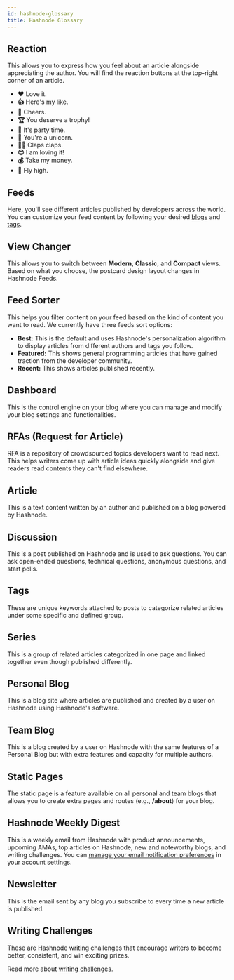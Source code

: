 ```yaml
---
id: hashnode-glossary
title: Hashnode Glossary
---
```


## Reaction

This allows you to express how you feel about an article alongside appreciating the author. You will find the reaction buttons at the top-right corner of an article.

- **❤️** Love it.
- **👍** Here's my like.
- **🍺** Cheers.
- **🏆** You deserve a trophy!
- **🎉** It's party time.
- **🦄** You're a unicorn.
- **👏🏾** Claps claps.
- **😍** I am loving it!
- **💰** Take my money.
- **🚀** Fly high.

## Feeds

Here, you'll see different articles published by developers across the world. You can customize your feed content by following your desired [blogs](https://hashnode.com/explore) and [tags](https://hashnode.com/tags).

## View Changer

This allows you to switch between **Modern**, **Classic**, and **Compact** views. Based on what you choose, the postcard design layout changes in Hashnode Feeds.

## Feed Sorter

This helps you filter content on your feed based on the kind of content you want to read. We currently have three feeds sort options:

- **Best:** This is the default and uses Hashnode's personalization algorithm to display articles from different authors and tags you follow.
- **Featured:** This shows general programming articles that have gained traction from the developer community. 
- **Recent:** This shows articles published recently.

## Dashboard

This is the control engine on your blog where you can manage and modify your blog settings and functionalities.

## RFAs (Request for Article)

RFA is a repository of crowdsourced topics developers want to read next. This helps writers come up with article ideas quickly alongside and give readers read contents they can't find elsewhere.

## Article

This is a text content written by an author and published on a blog powered by Hashnode.

## Discussion

This is a post published on Hashnode and is used to ask questions. You can ask open-ended questions, technical questions, anonymous questions, and start polls.

## Tags

These are unique keywords attached to posts to categorize related articles under some specific and defined group.

## Series

This is a group of related articles categorized in one page and linked together even though published differently.

## Personal Blog

This is a blog site where articles are published and created by a user on Hashnode using Hashnode's software.

## Team Blog

This is a blog created by a user on Hashnode with the same features of a Personal Blog but with extra features and capacity for multiple authors.

## Static Pages

The static page is a feature available on all personal and team blogs that allows you to create extra pages and routes (e.g., **/about**) for your blog.

## Hashnode Weekly Digest

This is a weekly email from Hashnode with product announcements, upcoming AMAs, top articles on Hashnode, new and noteworthy blogs, and writing challenges. You can [manage your email notification preferences](/docs/account-settings) in your account settings.

## Newsletter

This is the email sent by any blog you subscribe to every time a new article is published.

## Writing Challenges

These are Hashnode writing challenges that encourage writers to become better, consistent, and win exciting prizes.

Read more about [writing challenges](/docs/writing-challenges).